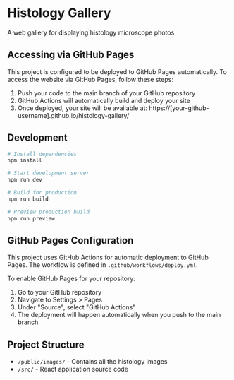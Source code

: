 # Histology Gallery

A web gallery for displaying histology microscope photos.

## Accessing via GitHub Pages

This project is configured to be deployed to GitHub Pages automatically. To access the website via GitHub Pages, follow these steps:

1. Push your code to the main branch of your GitHub repository
2. GitHub Actions will automatically build and deploy your site
3. Once deployed, your site will be available at: https://[your-github-username].github.io/histology-gallery/

## Development

```bash
# Install dependencies
npm install

# Start development server
npm run dev

# Build for production
npm run build

# Preview production build
npm run preview
```

## GitHub Pages Configuration

This project uses GitHub Actions for automatic deployment to GitHub Pages. The workflow is defined in `.github/workflows/deploy.yml`.

To enable GitHub Pages for your repository:

1. Go to your GitHub repository
2. Navigate to Settings > Pages
3. Under "Source", select "GitHub Actions"
4. The deployment will happen automatically when you push to the main branch

## Project Structure

- `/public/images/` - Contains all the histology images
- `/src/` - React application source code
